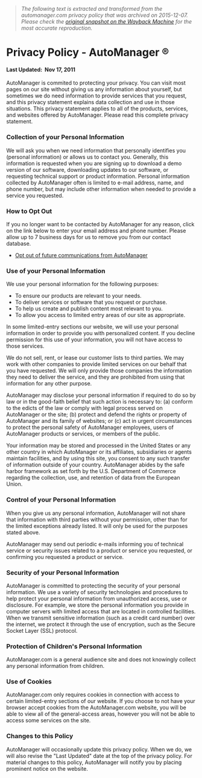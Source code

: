 > *The following text is extracted and transformed from the automanager.com privacy policy that was archived on 2015-12-07. Please check the [original snapshot on the Wayback Machine](https://web.archive.org/web/20151207140843id_/http%3A//www.automanager.com/legal/privacy-policy.aspx) for the most accurate reproduction.*

# Privacy Policy - AutoManager ®

#### Last Updated:  Nov 17, 2011

AutoManager is commited to protecting your privacy. You can visit most pages on our site without giving us any information about yourself, but sometimes we do need information to provide services that you request, and this privacy statement explains data collection and use in those situations. This privacy statement applies to all of the products, services, and websites offered by AutoManager. Please read this complete privacy statement. 

### Collection of your Personal Information

We will ask you when we need information that personally identifies you (personal information) or allows us to contact you. Generally, this information is requested when you are signing up to download a demo version of our software, downloading updates to our software, or requesting technical support or product information. Personal information collected by AutoManager often is limited to e-mail address, name, and phone number, but may include other information when needed to provide a service you requested. 

### How to Opt Out

If you no longer want to be contacted by AutoManager for any reason, click on the link below to enter your email address and phone number. Please allow up to 7 business days for us to remove you from our contact database. 

  * [Opt out of future communications from AutoManager](https://web.archive.org/web/20151207140843id_/http%3A//www.automanager.com/legal/opt-out.aspx)



### Use of your Personal Information

We use your personal information for the following purposes: 

  * To ensure our products are relevant to your needs.
  * To deliver services or software that you request or purchase.
  * To help us create and publish content most relevant to you.
  * To allow you access to limited entry areas of our site as appropriate.



In some limited-entry sections our website, we will use your personal information in order to provide you with personalized content. If you decline permission for this use of your information, you will not have access to those services. 

We do not sell, rent, or lease our customer lists to third parties. We may work with other companies to provide limited services on our behalf that you have requested. We will only provide those companies the information they need to deliver the service, and they are prohibited from using that information for any other purpose. 

AutoManager may disclose your personal information if required to do so by law or in the good-faith belief that such action is necessary to: (a) conform to the edicts of the law or comply with legal process served on AutoManager or the site; (b) protect and defend the rights or property of AutoManager and its family of websites; or (c) act in urgent circumstances to protect the personal safety of AutoManager employees, users of AutoManager products or services, or members of the public. 

Your information may be stored and processed in the United States or any other country in which AutoManager or its affiliates, subsidiaries or agents maintain facilities, and by using this site, you consent to any such transfer of information outside of your country. AutoManager abides by the safe harbor framework as set forth by the U.S. Department of Commerce regarding the collection, use, and retention of data from the European Union. 

### Control of your Personal Information

When you give us any personal information, AutoManager will not share that information with third parties without your permission, other than for the limited exceptions already listed. It will only be used for the purposes stated above. 

AutoManager may send out periodic e-mails informing you of technical service or security issues related to a product or service you requested, or confirming you requested a product or service. 

### Security of your Personal Information

AutoManager is committed to protecting the security of your personal information. We use a variety of security technologies and procedures to help protect your personal information from unauthorized access, use or disclosure. For example, we store the personal information you provide in computer servers with limited access that are located in controlled facilities. When we transmit sensitive information (such as a credit card number) over the internet, we protect it through the use of encryption, such as the Secure Socket Layer (SSL) protocol. 

### Protection of Children's Personal Information

AutoManager.com is a general audience site and does not knowingly collect any personal information from children. 

### Use of Cookies

AutoManager.com only requires cookies in connection with access to certain limited-entry sections of our website. If you choose to not have your browser accept cookies from the AutoManager.com website, you will be able to view all of the general-access areas, however you will not be able to access some services on the site. 

### Changes to this Policy

AutoManager will occasionally update this privacy policy. When we do, we will also revise the "Last Updated" date at the top of the privacy policy. For material changes to this policy, AutoManager will notify you by placing prominent notice on the website. 
